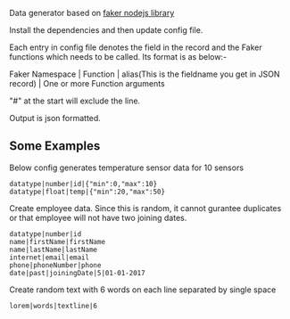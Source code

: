 Data generator based on [faker nodejs library](https://github.com/Marak/faker.js)

Install the dependencies and then update config file. 

Each entry in config file denotes the field in the record and the Faker functions which needs to be called. Its format is as below:-

Faker Namespace | Function | alias(This is the fieldname you get in JSON record) | One or more Function arguments

"#" at the start will exclude the line.

Output is json formatted.
## Some Examples

Below config generates temperature sensor data for 10 sensors
```
datatype|number|id|{"min":0,"max":10}
datatype|float|temp|{"min":20,"max":50}
```
Create employee data. Since this is random, it cannot gurantee duplicates or that employee will not have two joining dates.
```
datatype|number|id
name|firstName|firstName
name|lastName|lastName
internet|email|email
phone|phoneNumber|phone
date|past|joiningDate|5|01-01-2017
```

Create random text with 6 words on each line separated by single space 
```
lorem|words|textline|6
```
